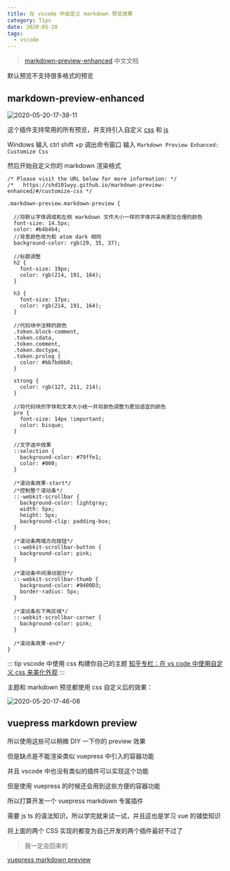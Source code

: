 ```yaml
---
title: 在 vscode 中自定义 markdown 预览效果
category: Tips
date: 2020-05-20
tags:
  - vscode
---
```


> [markdown-preview-enhanced](https://shd101wyy.github.io/markdown-preview-enhanced/#/zh-cn/) 中文文档

<!-- more -->

默认预览不支持很多格式的预览

## markdown-preview-enhanced

![2020-05-20-17-38-11](https://raw.githubusercontent.com/fengwei2002/Pictures_02/master/img/2020-05-20-17-38-11.png)

 这个插件支持常用的所有预览，并支持引入自定义  [css](https://shd101wyy.github.io/markdown-preview-enhanced/#/zh-cn/customize-css) 和 [js](https://shd101wyy.github.io/markdown-preview-enhanced/#/zh-cn/extend-parser)

Windows 输入 ctrl shift +p 调出命令窗口
输入 `Markdown Preview Enhanced: Customize Css`

然后开始自定义你的 markdown 渲染格式

```less
/* Please visit the URL below for more information: */
/*   https://shd101wyy.github.io/markdown-preview-enhanced/#/customize-css */

.markdown-preview.markdown-preview {

  //将默认字体调成和左侧 markdown 文件大小一样的字体并采用更加合理的颜色
  font-size: 14.5px;
  color: #b4b4b4;
  //背景颜色改为和 atom dark 相同
  background-color: rgb(29, 35, 37);

  //标题调整
  h2 {
    font-size: 19px;
    color: rgb(214, 191, 164);
  }

  h3 {
    font-size: 17px;
    color: rgb(214, 191, 164);
  }

  //代码块中注释的颜色
  .token.block-comment,
  .token.cdata,
  .token.comment,
  .token.doctype,
  .token.prolog {
    color: #bb7bd6b0;
  }

  strong {
    color: rgb(127, 211, 214);
  }

  //将代码块的字体和文本大小统一并将颜色调整为更加适宜的颜色
  pre {
    font-size: 14px !important;
    color: bisque;
  }

  //文字选中效果
  ::selection {
    background-color: #79ffe1;
    color: #000;
  }

  /*滚动条效果-start*/
  /*控制整个滚动条*/
  ::-webkit-scrollbar {
    background-color: lightgray;
    width: 5px;
    height: 5px;
    background-clip: padding-box;
  }

  /*滚动条两端方向按钮*/
  ::-webkit-scrollbar-button {
    background-color: pink;
  }

  /*滚动条中间滑动部分*/
  ::-webkit-scrollbar-thumb {
    background-color: #9400D3;
    border-radius: 5px;
  }

  /*滚动条右下角区域*/
  ::-webkit-scrollbar-corner {
    background-color: pink;
  }

  /*滚动条效果-end*/
}
```

::: tip vscode 中使用 css 构建你自己的主题
[知乎专栏：在 vs code 中使用自定义 css 来美化外观](https://zhuanlan.zhihu.com/p/139446791)
:::

主题和 markdown 预览都使用 css 自定义后的效果：

![2020-05-20-17-46-08](https://raw.githubusercontent.com/fengwei2002/Pictures_02/master/img/2020-05-20-17-46-08.png)

## vuepress markdown preview

所以使用这些可以稍微 DIY 一下你的 preview 效果

但是缺点是不能渲染类似 vuepress 中引入的容器功能

并且 vscode 中也没有类似的插件可以实现这个功能

但是使用 vuepress 的时候还会用到这些方便的容器功能

所以打算开发一个 vuepress markdown 专属插件

需要 js ts 的语法知识，所以学完就来试一试，并且这也是学习 vue 的铺垫知识

将上面的两个 CSS 实现的都变为自己开发的两个插件最好不过了

> 我一定会回来的

[vuepress markdown preview]()